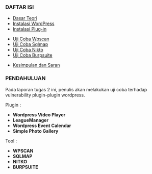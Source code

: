 ### DAFTAR ISI
- [Dasar Teori](dasar-teori.md)
- [Instalasi WordPress](instalasi-wordpress.md)
- [Instalasi Plug-in](instalasi-plugin.md)
* [Uji Coba Wpscan](uji-sql-injection-wpscan.md)
* [Uji Coba Sqlmap](uji-sql-injection-sqlmap.md)
* [Uji Coba Nikto](uji-coba-nikto.md)
* [Uji Coba Burpsuite](uji-coba-burpsuite.md)
- [Kesimpulan dan Saran](kesimpulan-dan-saran.md)

### PENDAHULUAN
Pada laporan tugas 2 ini, penulis akan melakukan uji coba terhadap vulnerability plugin-plugin wordpress.

Plugin :
- **Wordpress Video Player**
- **LeagueManager**
- **Wordpress Event Calendar**
- **Simple Photo Gallery**

Tool :
- **WPSCAN**
- **SQLMAP**
- **NITKO**
- **BURPSUITE**